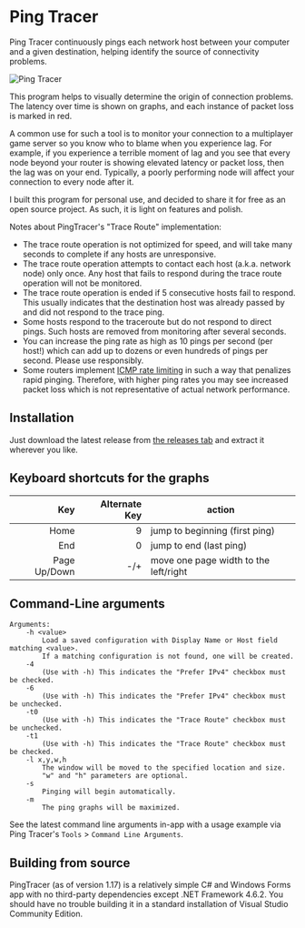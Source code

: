 # Ping Tracer

Ping Tracer continuously pings each network host between your computer and a given destination, helping identify the source of connectivity problems.

![Ping Tracer](http://i.imgur.com/g5jmH0W.png)

This program helps to visually determine the origin of connection problems.  The latency over time is shown on graphs, and each instance of packet loss is marked in red.

A common use for such a tool is to monitor your connection to a multiplayer game server so you know who to blame when you experience lag.  For example, if you experience a terrible moment of lag and you see that every node beyond your router is showing elevated latency or packet loss, then the lag was on your end.  Typically, a poorly performing node will affect your connection to every node after it.

I built this program for personal use, and decided to share it for free as an open source project.  As such, it is light on features and polish.

Notes about PingTracer's "Trace Route" implementation:

* The trace route operation is not optimized for speed, and will take many seconds to complete if any hosts are unresponsive.
* The trace route operation attempts to contact each host (a.k.a. network node) only once.  Any host that fails to respond during the trace route operation will not be monitored.
* The trace route operation is ended if 5 consecutive hosts fail to respond.  This usually indicates that the destination host was already passed by and did not respond to the trace ping.
* Some hosts respond to the traceroute but do not respond to direct pings.  Such hosts are removed from monitoring after several seconds.
* You can increase the ping rate as high as 10 pings per second (per host!) which can add up to dozens or even hundreds of pings per second.  Please use responsibly.
* Some routers implement [ICMP rate limiting](https://docs.paloaltonetworks.com/pan-os/10-0/pan-os-admin/networking/session-settings-and-timeouts/icmp/icmpv6-rate-limiting.html) in such a way that penalizes rapid pinging.  Therefore, with higher ping rates you may see increased packet loss which is not representative of actual network performance.

## Installation

Just download the latest release from [the releases tab](https://github.com/bp2008/pingtracer/releases) and extract it wherever you like.

## Keyboard shortcuts for the graphs
Key | Alternate Key | action
-:|-:|-
Home | 9 | jump to beginning (first ping)
End | 0 | jump to end (last ping)
Page Up/Down | -/+ | move one page width to the left/right



## Command-Line arguments
```
Arguments:
    -h <value>
        Load a saved configuration with Display Name or Host field matching <value>.
        If a matching configuration is not found, one will be created.
    -4
        (Use with -h) This indicates the "Prefer IPv4" checkbox must be checked.
    -6
        (Use with -h) This indicates the "Prefer IPv4" checkbox must be unchecked.
    -t0
        (Use with -h) This indicates the "Trace Route" checkbox must be unchecked.
    -t1
        (Use with -h) This indicates the "Trace Route" checkbox must be checked.
    -l x,y,w,h
        The window will be moved to the specified location and size.
        "w" and "h" parameters are optional.
    -s
        Pinging will begin automatically.
    -m
        The ping graphs will be maximized.
```

See the latest command line arguments in-app with a usage example via Ping Tracer's `Tools` > `Command Line Arguments`.


## Building from source

PingTracer (as of version 1.17) is a relatively simple C# and Windows Forms app with no third-party dependencies except .NET Framework 4.6.2.  You should have no trouble building it in a standard installation of Visual Studio Community Edition.
